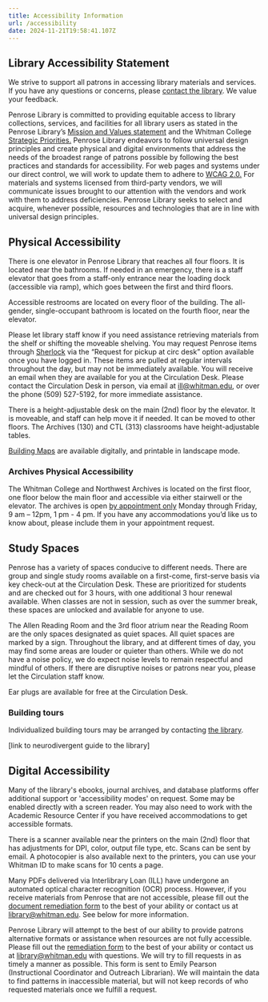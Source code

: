 ```yaml
---
title: Accessibility Information
url: /accessibility
date: 2024-11-21T19:58:41.107Z
---
```

## Library Accessibility Statement

We strive to support all patrons in accessing library materials and services. If you have any questions or concerns, please [contact the library](https://library.whitman.edu/contact_librarystaff/). We value your feedback.

Penrose Library is committed to providing equitable access to library collections, services, and facilities for all library users as stated in the Penrose Library’s [Mission and Values statement](https://library.whitman.edu/about_the_library/#penrose-mission-and-values-statement) and the Whitman College [Strategic Priorities.](https://www.whitman.edu/newsroom/archive/2017/strategic-priorities) Penrose Library endeavors to follow universal design principles and create physical and digital environments that address the needs of the broadest range of patrons possible by following the best practices and standards for accessibility. For web pages and systems under our direct control, we will work to update them to adhere to [WCAG 2.0.](https://www.w3.org/WAI/standards-guidelines/wcag/) For materials and systems licensed from third-party vendors, we will communicate issues brought to our attention with the vendors and work with them to address deficiencies. Penrose Library seeks to select and acquire, whenever possible, resources and technologies that are in line with universal design principles.

## Physical Accessibility

There is one elevator in Penrose Library that reaches all four floors. It is located near the bathrooms. If needed in an emergency, there is a staff elevator that goes from a staff-only entrance near the loading dock (accessible via ramp), which goes between the first and third floors.

Accessible restrooms are located on every floor of the building. The all-gender, single-occupant bathroom is located on the fourth floor, near the elevator. 

Please let library staff know if you need assistance retrieving materials from the shelf or shifting the moveable shelving. You may request Penrose items through [Sherlock](https://sherlock.whitman.edu/discovery/search?vid=01ALLIANCE_WHITC:WHITC_NEW&lang=en) via the “Request for pickup at circ desk” option available once you have logged in. These items are pulled at regular intervals throughout the day, but may not be immediately available. You will receive an email when they are available for you at the Circulation Desk. Please contact the Circulation Desk in person, via email at [ill@whitman.edu](mailto:ill@whitman.edu), or over the phone (509) 527-5192, for more immediate assistance.

There is a height-adjustable desk on the main (2nd) floor by the elevator. It is moveable, and staff can help move it if needed. It can be moved to other floors. The Archives (130) and CTL (313) classrooms have height-adjustable tables. 

[Building Maps](https://library.whitman.edu/map/) are available digitally, and printable in landscape mode.

### Archives Physical Accessibility

The Whitman College and Northwest Archives is located on the first floor, one floor below the main floor and accessible via either stairwell or the elevator. The archives is open [by appointment only](https://wcna.youcanbook.me/) Monday through Friday, 9 am – 12pm, 1 pm - 4 pm. If you have any accommodations you’d like us to know about, please include them in your appointment request. 

## Study Spaces

Penrose has a variety of spaces conducive to different needs. There are group and single study rooms available on a first-come, first-serve basis via key check-out at the Circulation Desk. These are prioritized for students and are checked out for 3 hours, with one additional 3 hour renewal available. When classes are not in session, such as over the summer break, these spaces are unlocked and available for anyone to use.

The Allen Reading Room and the 3rd floor atrium near the Reading Room are the only spaces designated as quiet spaces. All quiet spaces are marked by a sign. Throughout the library, and at different times of day, you may find some areas are louder or quieter than others. While we do not have a noise policy, we do expect noise levels to remain respectful and mindful of others. If there are disruptive noises or patrons near you, please let the Circulation staff know.

Ear plugs are available for free at the Circulation Desk. 

### Building tours

Individualized building tours may be arranged by contacting [the library](https://library.whitman.edu/contact_librarystaff/). 

\[link to neurodivergent guide to the library]

## Digital Accessibility

Many of the library's ebooks, journal archives, and database platforms offer additional support or 'accessibility modes' on request. Some may be enabled directly with a screen reader. You may also need to work with the Academic Resource Center if you have received accommodations to get accessible formats. 

There is a scanner available near the printers on the main (2nd) floor that has adjustments for DPI, color, output file type, etc. Scans can be sent by email. A photocopier is also available next to the printers, you can use your Whitman ID to make scans for 10 cents a page.

Many PDFs delivered via Interlibrary Loan (ILL) have undergone an automated optical character recognition (OCR) process. However, if you receive materials from Penrose that are not accessible, please fill out the [document remediation form](https://docs.google.com/forms/d/e/1FAIpQLSfQ2N29D31VdMwPZ6Fex9HvWTbwfNxnb_i-212wlHxr46V_gg/viewform?usp=sf_link) to the best of your ability or contact us at library@whitman.edu. See below for more information.

Penrose Library will attempt to the best of our ability to provide patrons alternative formats or assistance when resources are not fully accessible. Please fill out the [remediation form](https://docs.google.com/forms/d/e/1FAIpQLSfQ2N29D31VdMwPZ6Fex9HvWTbwfNxnb_i-212wlHxr46V_gg/viewform?usp=sf_link) to the best of your ability or contact us at library@whitman.edu with questions. We will try to fill requests in as timely a manner as possible. This form is sent to Emily Pearson (Instructional Coordinator and Outreach Librarian). We will maintain the data to find patterns in inaccessible material, but will not keep records of who requested materials once we fulfill a request.